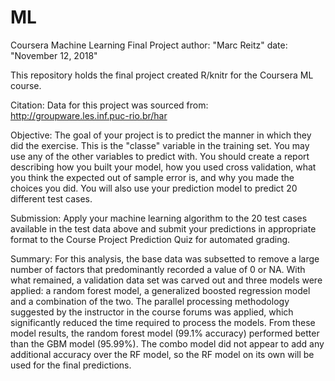 # ML
Coursera Machine Learning Final Project
author: "Marc Reitz"
date: "November 12, 2018"

This repository holds the final project created R/knitr for the Coursera ML course.  

Citation:   Data for this project was sourced from:  http://groupware.les.inf.puc-rio.br/har

Objective:  The goal of your project is to predict the manner in which they did the exercise. 
            This is the "classe" variable in the training set. You may use any of the other 
            variables to predict with. You should create a report describing how you built 
            your model, how you used cross validation, what you think the expected out of 
            sample error is, and why you made the choices you did. You will also use your 
            prediction model to predict 20 different test cases.

Submission: Apply your machine learning algorithm to the 20 test cases available in the test 
            data above and submit your predictions in appropriate format to the Course Project
            Prediction Quiz for automated grading.

Summary:    For this analysis, the base data was subsetted to remove a large number of factors that predominantly
            recorded a value of 0 or NA.  With what remained, a validation data set was carved out and three models
            were applied:  a random forest model, a generalized boosted regression model and a combination of the two.
            The parallel processing methodology suggested by the instructor in the course forums was applied, which
            significantly reduced the time required to process the models.  From these model results, the random forest 
            model (99.1% accuracy) performed better than the GBM model (95.99%).  The combo model did not appear to add any 
            additional accuracy over the RF model, so the RF model on its own will be used for the final predictions.
